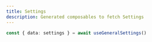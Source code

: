 ```yaml
---
title: Settings
description: Generated composables to fetch Settings
---
```


```ts
const { data: settings } = await useGeneralSettings()
```
